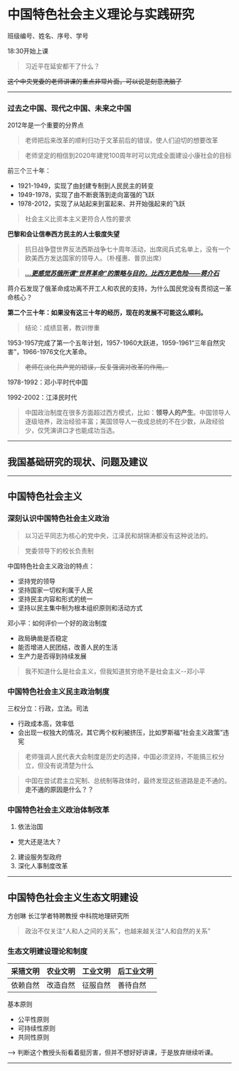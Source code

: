 # 中国特色社会主义理论与实践研究

班级编号、姓名、序号、学号

18:30开始上课

> 习近平在延安都干了什么？

~~这个中央党委的老师讲课的重点非常片面，可以说是刻意洗脑了~~

-----

### 过去之中国、现代之中国、未来之中国

2012年是一个重要的分界点

> 老师把后来改革的顺利归功于文革前后的错误，使人们迫切的想要改革

> 老师坚定的相信到2020年建党100周年时可以完成全面建设小康社会的目标

前三个三十年：

- 1921-1949，实现了由封建专制到人民民主的转变
- 1949-1978，实现了由不断衰落到走向富强的飞跃
- 1978-2012，实现了从站起来到富起来、并开始强起来的飞跃

>  社会主义比资本主义更符合人性的要求

**巴黎和会让信奉西方民主的人士极度失望**

> 抗日战争暨世界反法西斯战争七十周年活动，出席阅兵式名单上，没有一个欧美西方发达国家的领导人。（朴槿惠、普京出席）

> [***...更感觉苏俄所谓“世界革命”的策略与目的，比西方更危险——蒋介石***](https://zh.wikipedia.org/wiki/%E8%94%A3%E4%B8%AD%E6%AD%A3%E8%80%83%E5%AF%9F%E8%98%87%E8%81%AF)

蒋介石发现了俄革命成功离不开工人和农民的支持，为什么国民党没有贯彻这一革命核心？

**第二个三十年：如果没有这三十年的经历，现在的发展不可能这么顺利。**

>  结论：成绩显著，教训惨重

1953-1957完成了第一个五年计划，1957-1960大跃进，1959-1961“三年自然灾害”，1966-1976文化大革命。

> ~~老师在淡化共产党的错误，反复强调对改革的作用。~~

1978-1992：邓小平时代中国

1992-2002：江泽民时代

> 中国政治制度在很多方面超过西方模式，比如：**领导人的产生**。中国领导人逐级培养，政治经验丰富；美国领导人一夜成总统的不在少数，从政经验少，仅凭演讲口才也能成功当选。

-----

## 我国基础研究的现状、问题及建议

-----

## 中国特色社会主义

### 深刻认识中国特色社会主义政治

> 以习近平同志为核心的党中央，江泽民和胡锦涛都没有这种说法的。

> 党委领导下的校长负责制

中国特色社会主义政治的特点：
- 坚持党的领导
- 坚持国家一切权利属于人民
- 坚持民主内容和形式的统一
- 坚持以民主集中制为根本组织原则和活动方式

邓小平：如何评价一个好的政治制度
- 政局确凿是否稳定
- 能否增进人民团结，改善人民的生活
- 生产力是否得到持续发展

> 我不知道什么是社会主义，但我知道贫穷绝不是社会主义--邓小平

### 中国特色社会主义民主政治制度

三权分立：行政，立法。司法
- 行政成本高，效率低
- 会出现一权独大的情况，其它两个权利被挤压，比如罗斯福“社会主义政策”违宪

> 老师强调人民代表大会制度是历史的选择，中国必须坚持，不能搞三权分立，但没有说清楚为什么

> 中国在尝试君主立宪制、总统制等政体时，最终发现这些道路是走不通的。**走不通的原因是什么？？**

### 中国特色社会主义政治体制改革

1. 依法治国
 - 党大还是法大？
2. 建设服务型政府
3. 深化人事制度改革

-----

## 中国特色社会主义生态文明建设

方创琳 长江学者特聘教授 中科院地理研究所

> 政治不仅关注“人和人之间的关系”，也越来越关注“人和自然的关系”

### 生态文明建设理论和制度

| 采猎文明 | 农业文明 | 工业文明 | 后工业文明 |
| ---- | ---- | ---- | ----- |
| 依赖自然 | 改造自然 | 征服自然 | 善待自然  |

基本原则

- 公平性原则
- 可持续性原则
- 共同性原则

—> 判断这个教授头衔看着挺厉害，但并不想好好讲课，于是放弃继续听课。

-----

